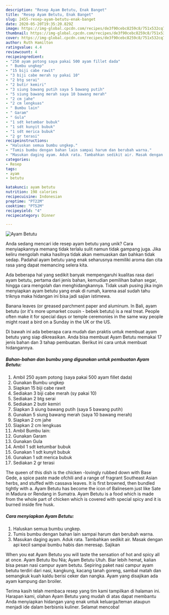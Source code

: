 ```yaml
---
description: "Resep Ayam Betutu, Enak Banget"
title: "Resep Ayam Betutu, Enak Banget"
slug: 2455-resep-ayam-betutu-enak-banget
date: 2020-05-20T19:35:20.829Z
image: https://img-global.cpcdn.com/recipes/de3f90cebc8259c8/751x532cq70/ayam-betutu-foto-resep-utama.jpg
thumbnail: https://img-global.cpcdn.com/recipes/de3f90cebc8259c8/751x532cq70/ayam-betutu-foto-resep-utama.jpg
cover: https://img-global.cpcdn.com/recipes/de3f90cebc8259c8/751x532cq70/ayam-betutu-foto-resep-utama.jpg
author: Ruth Hamilton
ratingvalue: 4.4
reviewcount: 4
recipeingredient:
- "250 ayam potong saya pakai 500 ayam fillet dada"
- " Bumbu ungkep"
- "15 biji cabe rawit"
- "3 biji cabe merah sy pakai 10"
- "2 btg serai"
- "2 butir kemiri"
- "3 siung bawang putih saya 5 bawang putih"
- "5 siung bawang merah saya 10 bawang merah"
- "2 cm jahe"
- "2 cm lengkuas"
- " Bumbu lain"
- " Garam"
- " Gula"
- "1 sdt ketumbar bubuk"
- "1 sdt kunyit bubuk"
- "1 sdt merica bubuk"
- "2 gr terasi"
recipeinstructions:
- "Haluskan semua bumbu ungkep."
- "Tumis bumbu dengan bahan lain sampai harum dan berubah warna."
- "Masukan daging ayam. Aduk rata. Tambahkan sedikit air. Masak dengan api kecil sampai bumbu habis dan meresap. Sajikan"
categories:
- Resep
tags:
- ayam
- betutu

katakunci: ayam betutu 
nutrition: 198 calories
recipecuisine: Indonesian
preptime: "PT22M"
cooktime: "PT52M"
recipeyield: "4"
recipecategory: Dinner

---
```



![Ayam Betutu](https://img-global.cpcdn.com/recipes/de3f90cebc8259c8/751x532cq70/ayam-betutu-foto-resep-utama.jpg)

Anda sedang mencari ide resep ayam betutu yang unik? Cara menyiapkannya memang tidak terlalu sulit namun tidak gampang juga. Jika keliru mengolah maka hasilnya tidak akan memuaskan dan bahkan tidak sedap. Padahal ayam betutu yang enak seharusnya memiliki aroma dan cita rasa yang dapat memancing selera kita.

Ada beberapa hal yang sedikit banyak mempengaruhi kualitas rasa dari ayam betutu, pertama dari jenis bahan, kemudian pemilihan bahan segar, hingga cara mengolah dan menghidangkannya. Tidak usah pusing jika ingin menyiapkan ayam betutu yang enak di rumah, karena asal sudah tahu triknya maka hidangan ini bisa jadi sajian istimewa.

Banana leaves (or greased parchment paper and aluminum. In Bali, ayam betutu (or it&#39;s more upmarket cousin - bebek betutu) is a real treat. People often make it for special days or temple ceremonies in the same way people might roast a bird on a Sunday in the UK or the US.


Di bawah ini ada beberapa cara mudah dan praktis untuk membuat ayam betutu yang siap dikreasikan. Anda bisa membuat Ayam Betutu memakai 17 jenis bahan dan 3 tahap pembuatan. Berikut ini cara untuk membuat hidangannya.

<!--inarticleads1-->

##### Bahan-bahan dan bumbu yang digunakan untuk pembuatan Ayam Betutu:

1. Ambil 250 ayam potong (saya pakai 500 ayam fillet dada)
1. Gunakan  Bumbu ungkep
1. Siapkan 15 biji cabe rawit
1. Sediakan 3 biji cabe merah (sy pakai 10)
1. Sediakan 2 btg serai
1. Sediakan 2 butir kemiri
1. Siapkan 3 siung bawang putih (saya 5 bawang putih)
1. Gunakan 5 siung bawang merah (saya 10 bawang merah)
1. Siapkan 2 cm jahe
1. Siapkan 2 cm lengkuas
1. Ambil  Bumbu lain:
1. Gunakan  Garam
1. Gunakan  Gula
1. Ambil 1 sdt ketumbar bubuk
1. Gunakan 1 sdt kunyit bubuk
1. Gunakan 1 sdt merica bubuk
1. Sediakan 2 gr terasi


The queen of this dish is the chicken -lovingly rubbed down with Base Gede, a spice paste made ofchili and a range of fragrant Southeast Asian herbs, and stuffed with cassava leaves. It is first browned, then bundled tightly with a. Ayam Betutu has become the icon of Balinesem just like Sate in Madura or Rendang in Sumatra. Ayam Betutu is a food which is made from the whole part of chicken which is covered with special spicy and it is burned inside fire husk. 

<!--inarticleads2-->

##### Cara menyiapkan Ayam Betutu:

1. Haluskan semua bumbu ungkep.
1. Tumis bumbu dengan bahan lain sampai harum dan berubah warna.
1. Masukan daging ayam. Aduk rata. Tambahkan sedikit air. Masak dengan api kecil sampai bumbu habis dan meresap. Sajikan


When you eat Ayam Betutu you will taste the sensation of hot and spicy all at once. Ayam Betutu Ibu Nia; Ayam Betutu Utuh. Biar lebih hemat, kalian bisa pesan nasi campur ayam betutu. Sepiring paket nasi campur ayam betutu terdiri dari nasi, kangkung, kacang tanah goreng, sambal matah dan semangkuk kuah kaldu berisi ceker dan nangka. Ayam yang disajikan ada ayam kampung dan broiler. 

Terima kasih telah membaca resep yang tim kami tampilkan di halaman ini. Harapan kami, olahan Ayam Betutu yang mudah di atas dapat membantu Anda menyiapkan hidangan yang enak untuk keluarga/teman ataupun menjadi ide dalam berbisnis kuliner. Selamat mencoba!
